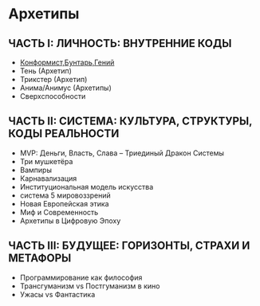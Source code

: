 # Архетипы

## ЧАСТЬ I: ЛИЧНОСТЬ: ВНУТРЕННИЕ КОДЫ

- [Конформист,Бунтарь,Гений](./genius_conformist_rebel.html)
- Тень (Архетип)
- Трикстер (Архетип)
- Анима/Анимус (Архетипы)
- Сверхспособности

## ЧАСТЬ II: СИСТЕМА: КУЛЬТУРА, СТРУКТУРЫ, КОДЫ РЕАЛЬНОСТИ

- MVP: Деньги, Власть, Слава – Триединый Дракон Системы 
- Три мушкетёра 
- Вампиры 
- Карнавализация 
- Институциональная модель искусства 
- система 5 мировоззрений 
- Новая Европейская этика 
- Миф и Современность 
- Архетипы в Цифровую Эпоху 

## ЧАСТЬ III: БУДУЩЕЕ: ГОРИЗОНТЫ, СТРАХИ И МЕТАФОРЫ

- Программирование как философия 
- Трансгуманизм vs Постгуманизм в кино 
- Ужасы vs Фантастика 
